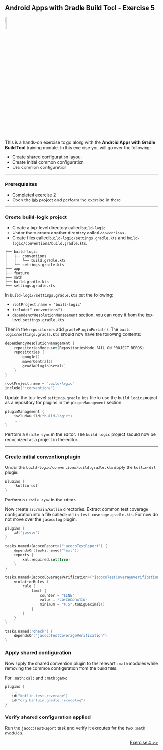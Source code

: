 ## Android Apps with Gradle Build Tool - Exercise 5

<p align="left">
<img width="10%" height="10%" src="https://user-images.githubusercontent.com/120980/174325546-8558160b-7f16-42cb-af0f-511849f22ebc.png">
</p>

This is a hands-on exercise to go along with the
**Android Apps with Gradle Build Tool** training module. In this exercise
you will go over the following:

* Create shared configuration layout
* Create initial common configuration
* Use common configuration

---
### Prerequisites

* Completed exercise 2
* Open the [lab](lab/) project and perform the exercise in there

---
### Create build-logic project

* Create a top-level directory called `build-logic`
* Under there create another directory called `conventions.`
* Create files called `build-logic/settings.gradle.kts` and `build-logic/conventions/build.gradle.kts`.

```
├── build-logic
│   ├── conventions
│   │   └── build.gradle.kts
│   └── settings.gradle.kts
├── app
├── feature
├── math
├── build.gradle.kts 
└── settings.gradle.kts
```

In `build-logic/settings.gradle.kts` put the following:
* `rootProject.name = "build-logic"`
* `include(":conventions")`
* `dependencyResolutionManagement` section, you can copy it from the top-level `settings.gradle.kts`

Then in the `repositories` add `gradlePluginPortal()`. The `build-logic/settings.gradle.kts`
should now have the following contents:

```kotlin
dependencyResolutionManagement {
    repositoriesMode.set(RepositoriesMode.FAIL_ON_PROJECT_REPOS)
    repositories {
        google()
        mavenCentral()
        gradlePluginPortal()
    }
}

rootProject.name = "build-logic"
include(":conventions")
```

Update the top-level `settings.gradle.kts` file to use the `build-logic` project
as a repository for plugins in the `pluginManagement` section:

```kotlin
pluginManagement {
    includeBuild("build-logic")
    ...
}
```

Perform a `Gradle sync` in the editor. The `build-logic` project should now be
recognized as a project in the editor.

---
### Create initial convention plugin

Under the `build-logic/conventions/build.gradle.kts` apply the `kotlin-dsl` plugin:

```kotlin
plugins {
    `kotlin-dsl`
}
```

Perform a `Gradle sync` in the editor.

Now create `src/main/kotlin` directories.
Extract common test coverage configuration into a file called `kotlin-test-coverage.gradle.kts`.
For now do not move over the `jacocolog` plugin.

```kotlin
plugins {
    id("jacoco")
}

tasks.named<JacocoReport>("jacocoTestReport") {
    dependsOn(tasks.named("test"))
    reports {
        xml.required.set(true)
    }
}

tasks.named<JacocoCoverageVerification>("jacocoTestCoverageVerification") {
    violationRules {
        rule {
            limit {
                counter = "LINE"
                value = "COVEREDRATIO"
                minimum = "0.5".toBigDecimal()
            }
        }
    }
}

tasks.named("check") {
    dependsOn("jacocoTestCoverageVerification")
}
```

### Apply shared configuration

Now apply the shared convention plugin to the relevant `:math` modules while removing
the common configuration from the build files.

For `:math:calc` and `:math:game`:

```kotlin
plugins {
   ...
   id("kotlin-test-coverage")
   id("org.barfuin.gradle.jacocolog")
}
```

### Verify shared configuration applied

Run the `jacocoTestReport` task and verify it executes for the two `:math` modules.

<p align="right">
<a href="https://github.com/gradle/build-tool-training-exercises/tree/main/Android_Apps_with_Gradle_Build_Tool/exercise4">Exercise 4 >></a>
</p>
